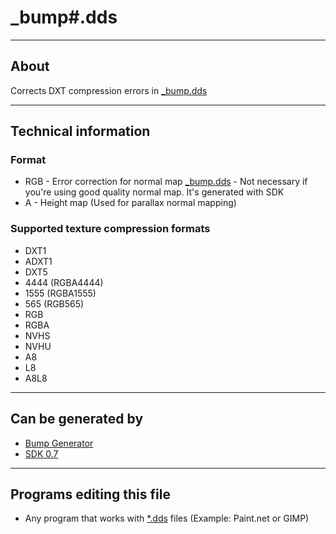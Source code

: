 # _bump#.dds

___

## About

Corrects DXT compression errors in [_bump.dds](bump.md)

___

## Technical information

### Format

- RGB - Error correction for normal map [_bump.dds](bump.md) - Not necessary if you're using good quality normal map. It's generated with SDK
- A - Height map (Used for parallax normal mapping)

### Supported texture compression formats

- DXT1
- ADXT1
- DXT5
- 4444 (RGBA4444)
- 1555 (RGBA1555)
- 565 (RGB565)
- RGB
- RGBA
- NVHS
- NVHU
- A8
- L8
- A8L8

___

## Can be generated by

- [Bump Generator](../../../modding-tools/modding-tools-textures/bump-generator.md)
- [SDK 0.7](../../../modding-tools/sdk/README.md)

___

## Programs editing this file

- Any program that works with [*.dds](dds.md) files (Example: Paint.net or GIMP)
